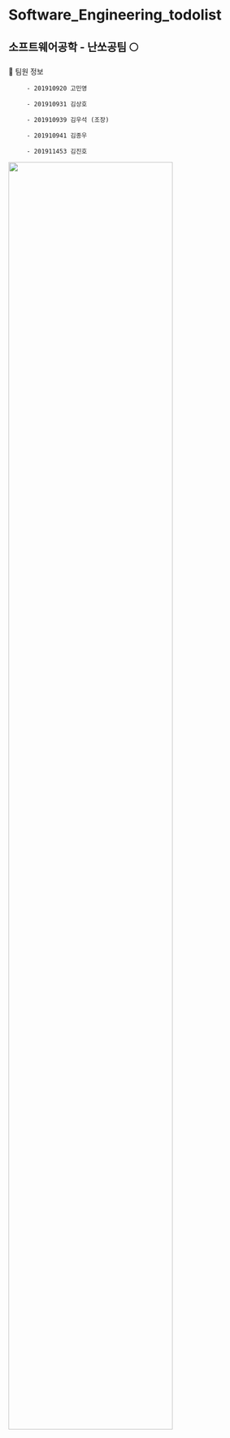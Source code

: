 # Software_Engineering_todolist

## 소프트웨어공학 - 난쏘공팀 🌕


👤 팀원 정보

         - 201910920 고민영

         - 201910931 김상호

         - 201910939 김우석 (조장)

         - 201910941 김종우

         - 201911453 김진호
 
<img width="80%" src="https://user-images.githubusercontent.com/80516484/227434187-24714c4e-05ef-4fcd-a044-e2e0e207acfd.png"/>
